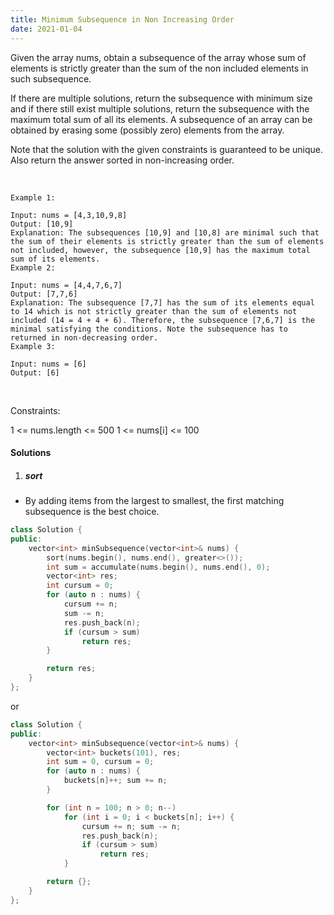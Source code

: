 ```yaml
---
title: Minimum Subsequence in Non Increasing Order
date: 2021-01-04
---
```

Given the array nums, obtain a subsequence of the array whose sum of elements is strictly greater than the sum of the non included elements in such subsequence. 

If there are multiple solutions, return the subsequence with minimum size and if there still exist multiple solutions, return the subsequence with the maximum total sum of all its elements. A subsequence of an array can be obtained by erasing some (possibly zero) elements from the array. 

Note that the solution with the given constraints is guaranteed to be unique. Also return the answer sorted in non-increasing order.

 

```
Example 1:

Input: nums = [4,3,10,9,8]
Output: [10,9] 
Explanation: The subsequences [10,9] and [10,8] are minimal such that the sum of their elements is strictly greater than the sum of elements not included, however, the subsequence [10,9] has the maximum total sum of its elements. 
Example 2:

Input: nums = [4,4,7,6,7]
Output: [7,7,6] 
Explanation: The subsequence [7,7] has the sum of its elements equal to 14 which is not strictly greater than the sum of elements not included (14 = 4 + 4 + 6). Therefore, the subsequence [7,6,7] is the minimal satisfying the conditions. Note the subsequence has to returned in non-decreasing order.  
Example 3:

Input: nums = [6]
Output: [6]
```
 

Constraints:

1 <= nums.length <= 500
1 <= nums[i] <= 100


#### Solutions

1. ##### sort

- By adding items from the largest to smallest, the first matching subsequence is the best choice.

```cpp
class Solution {
public:
    vector<int> minSubsequence(vector<int>& nums) {
        sort(nums.begin(), nums.end(), greater<>());
        int sum = accumulate(nums.begin(), nums.end(), 0);
        vector<int> res;
        int cursum = 0;
        for (auto n : nums) {
            cursum += n;
            sum -= n;
            res.push_back(n);
            if (cursum > sum)
                return res;
        }

        return res;
    }
};
```

or

```cpp
class Solution {
public:
    vector<int> minSubsequence(vector<int>& nums) {
        vector<int> buckets(101), res;
        int sum = 0, cursum = 0;
        for (auto n : nums) {
            buckets[n]++; sum += n;
        }

        for (int n = 100; n > 0; n--)
            for (int i = 0; i < buckets[n]; i++) {
                cursum += n; sum -= n;
                res.push_back(n);
                if (cursum > sum)
                    return res;
            }

        return {};
    }
};
```